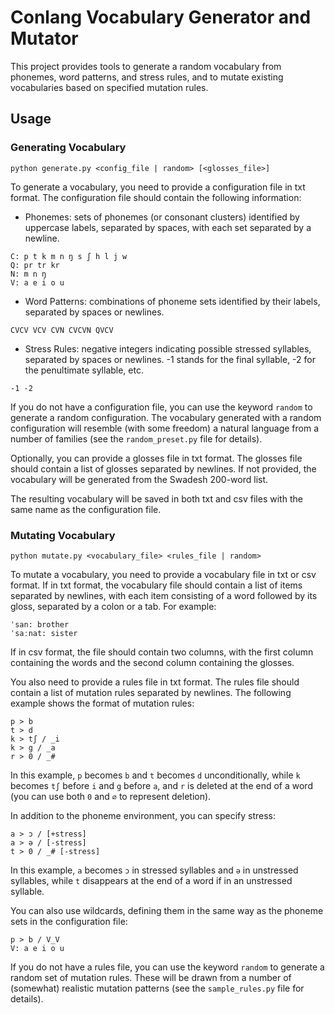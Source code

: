 # Conlang Vocabulary Generator and Mutator

This project provides tools to generate a random vocabulary from phonemes, word patterns, and stress rules, and to mutate existing vocabularies based on specified mutation rules.

## Usage

### Generating Vocabulary

```
python generate.py <config_file | random> [<glosses_file>]
```

To generate a vocabulary, you need to provide a configuration file in txt format. The configuration file should contain the following information:

- Phonemes: sets of phonemes (or consonant clusters) identified by uppercase labels, separated by spaces, with each set separated by a newline.
```
C: p t k m n ŋ s ʃ h l j w
Q: pr tr kr
N: m n ŋ
V: a e i o u
```

- Word Patterns: combinations of phoneme sets identified by their labels, separated by spaces or newlines.
```
CVCV VCV CVN CVCVN QVCV
```

- Stress Rules: negative integers indicating possible stressed syllables, separated by spaces or newlines. -1 stands for the final syllable, -2 for the penultimate syllable, etc.
```
-1 -2
```

If you do not have a configuration file, you can use the keyword `random` to generate a random configuration. The vocabulary generated with a random configuration will resemble (with some freedom) a natural language from a number of families (see the `random_preset.py` file for details).

Optionally, you can provide a glosses file in txt format. The glosses file should contain a list of glosses separated by newlines. If not provided, the vocabulary will be generated from the Swadesh 200-word list.

The resulting vocabulary will be saved in both txt and csv files with the same name as the configuration file.

### Mutating Vocabulary

```
python mutate.py <vocabulary_file> <rules_file | random>
```

To mutate a vocabulary, you need to provide a vocabulary file in txt or csv format. If in txt format, the vocabulary file should contain a list of items separated by newlines, with each item consisting of a word followed by its gloss, separated by a colon or a tab. For example:
```
ˈsan: brother
ˈsaːnat: sister
```

If in csv format, the file should contain two columns, with the first column containing the words and the second column containing the glosses.

You also need to provide a rules file in txt format. The rules file should contain a list of mutation rules separated by newlines. The following example shows the format of mutation rules:

```
p > b
t > d
k > tʃ / _i
k > g / _a
r > 0 / _#
```

In this example, `p` becomes `b` and `t` becomes `d` unconditionally, while `k` becomes `tʃ` before `i` and `g` before `a`, and `r` is deleted at the end of a word (you can use both `0` and `∅` to represent deletion).

In addition to the phoneme environment, you can specify stress:
```
a > ɔ / [+stress]
a > ə / [-stress]
t > 0 / _# [-stress]
```

In this example, `a` becomes `ɔ` in stressed syllables and `ə` in unstressed syllables, while `t` disappears at the end of a word if in an unstressed syllable.

You can also use wildcards, defining them in the same way as the phoneme sets in the configuration file:
```
p > b / V_V
V: a e i o u
```

If you do not have a rules file, you can use the keyword `random` to generate a random set of mutation rules. These will be drawn from a number of (somewhat) realistic mutation patterns (see the `sample_rules.py` file for details).